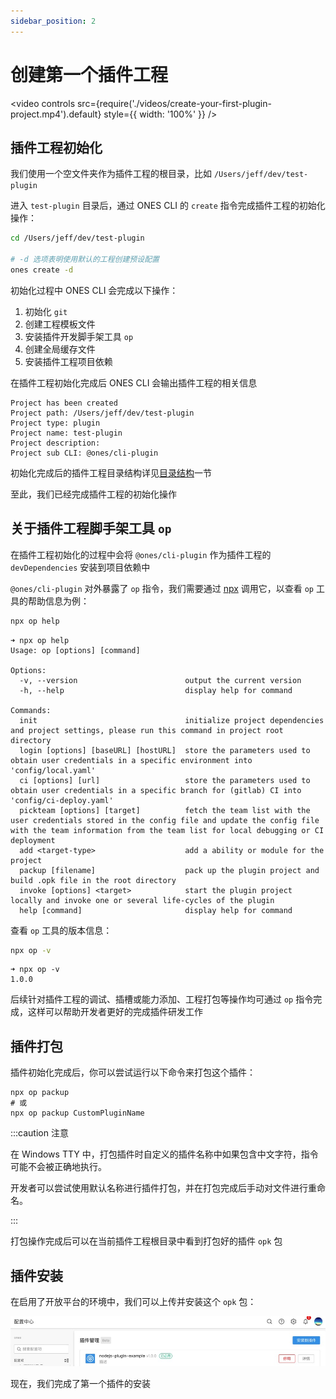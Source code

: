 ```yaml
---
sidebar_position: 2
---
```


# 创建第一个插件工程

<video controls src={require('./videos/create-your-first-plugin-project.mp4').default} style={{ width: '100%' }} />

## 插件工程初始化

我们使用一个空文件夹作为插件工程的根目录，比如 `/Users/jeff/dev/test-plugin`

进入 `test-plugin` 目录后，通过 ONES CLI 的 `create` 指令完成插件工程的初始化操作：

```bash
cd /Users/jeff/dev/test-plugin

# -d 选项表明使用默认的工程创建预设配置
ones create -d
```

初始化过程中 ONES CLI 会完成以下操作：

1. 初始化 `git`
2. 创建工程模板文件
3. 安装插件开发脚手架工具 `op`
4. 创建全局缓存文件
5. 安装插件工程项目依赖

在插件工程初始化完成后 ONES CLI 会输出插件工程的相关信息

```
Project has been created
Project path: /Users/jeff/dev/test-plugin
Project type: plugin
Project name: test-plugin
Project description:
Project sub CLI: @ones/cli-plugin
```

初始化完成后的插件工程目录结构详见[目录结构](../develop-plugin/plugin-project-directory-structure.md)一节

至此，我们已经完成插件工程的初始化操作

## 关于插件工程脚手架工具 `op`

在插件工程初始化的过程中会将 `@ones/cli-plugin` 作为插件工程的 `devDependencies` 安装到项目依赖中

`@ones/cli-plugin` 对外暴露了 `op` 指令，我们需要通过 [npx](https://docs.npmjs.com/cli/v8/commands/npx) 调用它，以查看 `op` 工具的帮助信息为例：

```bash
npx op help
```

```
➜ npx op help
Usage: op [options] [command]

Options:
  -v, --version                        output the current version
  -h, --help                           display help for command

Commands:
  init                                 initialize project dependencies and project settings, please run this command in project root directory
  login [options] [baseURL] [hostURL]  store the parameters used to obtain user credentials in a specific environment into 'config/local.yaml'
  ci [options] [url]                   store the parameters used to obtain user credentials in a specific branch for (gitlab) CI into 'config/ci-deploy.yaml'
  pickteam [options] [target]          fetch the team list with the user credentials stored in the config file and update the config file with the team information from the team list for local debugging or CI deployment
  add <target-type>                    add a ability or module for the project
  packup [filename]                    pack up the plugin project and build .opk file in the root directory
  invoke [options] <target>            start the plugin project locally and invoke one or several life-cycles of the plugin
  help [command]                       display help for command
```

查看 `op` 工具的版本信息：

```bash
npx op -v
```

```
➜ npx op -v
1.0.0
```

后续针对插件工程的调试、插槽或能力添加、工程打包等操作均可通过 `op` 指令完成，这样可以帮助开发者更好的完成插件研发工作

## 插件打包

插件初始化完成后，你可以尝试运行以下命令来打包这个插件：

```
npx op packup
# 或
npx op packup CustomPluginName
```

:::caution 注意

在 Windows TTY 中，打包插件时自定义的插件名称中如果包含中文字符，指令可能不会被正确地执行。

开发者可以尝试使用默认名称进行插件打包，并在打包完成后手动对文件进行重命名。

:::

打包操作完成后可以在当前插件工程根目录中看到打包好的插件 `opk` 包

## 插件安装

在启用了开放平台的环境中，我们可以上传并安装这个 `opk` 包：

![image](images/install.jpg)

现在，我们完成了第一个插件的安装

